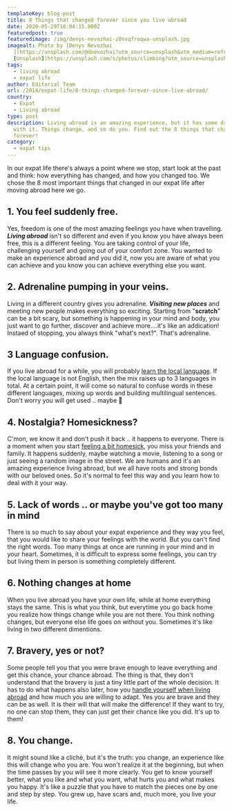 ```yaml
---
templateKey: blog-post
title: 8 Things that changed forever since you live abroad
date: 2020-05-29T16:04:15.000Z
featuredpost: true
featuredimage: /img/denys-nevozhai-z0nvqfroqwa-unsplash.jpg
imagealt: Photo by [Denys Nevozhai
  ](https://unsplash.com/@dnevozhai?utm_source=unsplash&utm_medium=referral&utm_content=creditCopyText)on
  [Unsplash](https://unsplash.com/s/photos/climbing?utm_source=unsplash&utm_medium=referral&utm_content=creditCopyText)
tags:
  - living abroad
  - expat life
author: Editorial Team
url: /2014/expat-life/8-things-changed-forever-since-live-abroad/
country:
  - Expat
  - Living abroad
type: post
description: Living abroad is an amazing experience, but it has some drawback
  with it. Things change, and so do you. Find out the 8 things that changed
  forever!
category:
  - expat tips
---
```

In our expat life there's always a point where we stop, start look at the past and think: how everything has changed, and how you changed too. We chose the 8 most important things that changed in our expat life after moving abroad here we go.

## 1. You feel suddenly free.

Yes, freedom is one of the most amazing feelings you have when travelling. ***Living abroad*** isn't so different and even if you know you have always been free, this is a different feeling. You are taking control of your life, challenging yourself and going out of your comfort zone. You wanted to make an experience abroad and you did it, now you are aware of what you can achieve and you know you can achieve everything else you want.

## 2. Adrenaline pumping in your veins.

Living in a different country gives you adrenaline. ***Visiting new places*** and meeting new people makes everything so exciting. Starting from "**scratch**" can be a bit scary, but something is happening in your mind and body, you just want to go further, discover and achieve more....it's like an addication! Instaed of stopping, you always think "what's next?". That's adrenaline.

## 3 Language confusion.

If you live abroad for a while, you will probably [learn the local language](https://www.thexpatmagazine.com/blog/2019-06-20-to-learn-or-not-to-learn-the-local-language/). If the local language is not English, then the mix raises up to 3 languages in total. At a certain point, it will come so natural to confuse words in these different languages, mixing up words and building multilingual sentences. Don't worry you will get used .. maybe 🙂

## 4. Nostalgia? Homesickness?

C'mon, we know it and don't push it back .. it happens to everyone. There is a moment when you start [feeling a bit homesick](https://www.thexpatmagazine.com/blog/2019-04-18-feeling-at-home-in-abroadland/), you miss your friends and family. It happens suddenly, maybe watching a movie, listening to a song or just seeing a random image in the street. We are humans and it's an amazing experience living abroad, but we all have roots and strong bonds with our beloved ones. So it's normal to feel this way and y*ou* learn how to deal with it your way.

## 5. Lack of words .. or maybe you've got too many in mind

There is so much to say about your expat experience and they way you feel, that you would like to share your feelings with the world. But you can't find the right words. Too many things at once are running in your mind and in your heart. Sometimes, it is difficult to express some feelings, you can try but living them in person is something completely different.

## 6. Nothing changes at home

When you live abroad you have your own life, while at home everything stays the same. This is what you think, but everytime you go back home you realize how things change while you are not there. You think nothing changes, but everyone else life goes on without you. Sometimes it's like living in two different dimentions. 

## 7. Bravery, yes or not?

Some people tell you that you were brave enough to leave everything and get this chance, your chance abroad. The thing is that, they don't understand that the bravery is just a tiny little part of the whole decision. It has to do what happens also later, how you [handle yourself when living abroad](https://www.thexpatmagazine.com/blog/2019-12-14-how-to-handle-yourself-when-you-live-everywhere/) and how much you are willing to adapt. Yes you are brave and they can be as well. It is their will that will make the difference! If they want to try, no one can stop them, they can just get their chance like you did. It's up to them!

## 8. You change.

It might sound like a clichè, but it's the truth: you change, an experience like this will change who you are. You won't realize it at the beginning, but when the time passes by you will see it more clearly. You get to know yourself better, what you like and what you want, what hurts you and what makes you happy. It's like a puzzle that you have to match the pieces one by one and step by step. You grew up, have scars and, much more, you live your life.